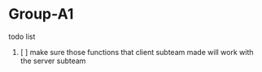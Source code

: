 # Group-A1
todo list
1. [ ] make sure those functions that client subteam made will work with the server subteam
